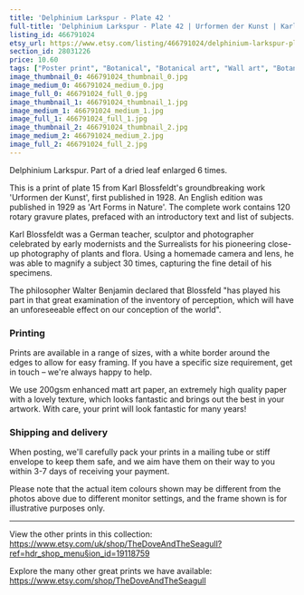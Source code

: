 ```yaml
---
title: 'Delphinium Larkspur - Plate 42 '
full-title: 'Delphinium Larkspur - Plate 42 | Urformen der Kunst | Karl Blossfeldt | Botanical print, wall art, room decor, black & white, sepia, vintage'
listing_id: 466791024
etsy_url: https://www.etsy.com/listing/466791024/delphinium-larkspur-plate-42-urformen?utm_source=site&utm_medium=api&utm_campaign=api
section_id: 28031226
price: 10.60
tags: ["Poster print", "Botanical", "Botanical art", "Wall art", "Botanical poster", "Photograph", "Vintage", "Black and white", "Sepia", "Minimal", "Fern", "High quality print", "Urformen der Kunst"]
image_thumbnail_0: 466791024_thumbnail_0.jpg
image_medium_0: 466791024_medium_0.jpg
image_full_0: 466791024_full_0.jpg
image_thumbnail_1: 466791024_thumbnail_1.jpg
image_medium_1: 466791024_medium_1.jpg
image_full_1: 466791024_full_1.jpg
image_thumbnail_2: 466791024_thumbnail_2.jpg
image_medium_2: 466791024_medium_2.jpg
image_full_2: 466791024_full_2.jpg
---
```

Delphinium Larkspur. Part of a dried leaf enlarged 6 times.

This is a print of plate 15 from Karl Blossfeldt&#39;s groundbreaking work &#39;Urformen der Kunst&#39;, first published in 1928. An English edition was published in 1929 as &#39;Art Forms in Nature&#39;. The complete work contains 120 rotary gravure plates, prefaced with an introductory text and list of subjects.

Karl Blossfeldt was a German teacher, sculptor and photographer celebrated by early modernists and the Surrealists for his pioneering close-up photography of plants and flora. Using a homemade camera and lens, he was able to magnify a subject 30 times, capturing the fine detail of his specimens.

The philosopher Walter Benjamin declared that Blossfeld &quot;has played his part in that great examination of the inventory of perception, which will have an unforeseeable effect on our conception of the world&quot;. 

### Printing

Prints are available in a range of sizes, with a white border around the edges to allow for easy framing. If you have a specific size requirement, get in touch – we&#39;re always happy to help.

We use 200gsm enhanced matt art paper, an extremely high quality paper with a lovely texture, which looks fantastic and brings out the best in your artwork. With care, your print will look fantastic for many years!

### Shipping and delivery

When posting, we&#39;ll carefully pack your prints in a mailing tube or stiff envelope to keep them safe, and we aim have them on their way to you within 3-7 days of receiving your payment.

Please note that the actual item colours shown may be different from the photos above due to different monitor settings, and the frame shown is for illustrative purposes only.

---

View the other prints in this collection: https://www.etsy.com/uk/shop/TheDoveAndTheSeagull?ref=hdr_shop_menu§ion_id=19118759

Explore the many other great prints we have available: https://www.etsy.com/shop/TheDoveAndTheSeagull
